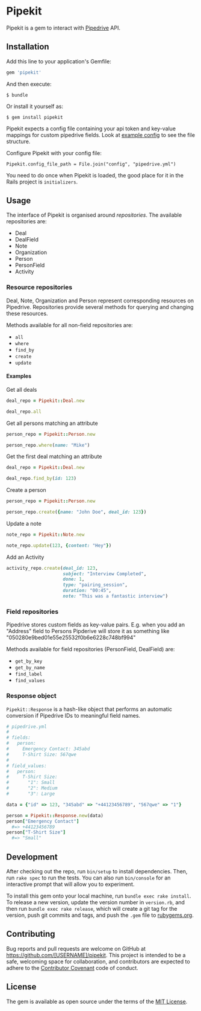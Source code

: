 # Pipekit

Pipekit is a gem to interact with [Pipedrive](https://www.pipedrive.com) API.

## Installation

Add this line to your application's Gemfile:

```ruby
gem 'pipekit'
```

And then execute:

    $ bundle

Or install it yourself as:

    $ gem install pipekit

Pipekit expects a config file containing your api token and key-value mappings for custom pipedrive fields. Look at [example config](./spec/support/config.yml) to see the file structure.

Configure Pipekit with your config file:

    Pipekit.config_file_path = File.join("config", "pipedrive.yml")

You need to do once when Pipekit is loaded, the good place for it in the Rails project is `initializers`.

## Usage

The interface of Pipekit is organised around *repositories*. The available repositories are:

- Deal
- DealField
- Note
- Organization
- Person
- PersonField
- Activity

### Resource repositories

Deal, Note, Organization and Person represent corresponding resources on Pipedrive. Repositories provide several methods for querying and changing these resources.

Methods available for all non-field repositories are:

- `all`
- `where`
- `find_by`
- `create`
- `update`

#### Examples

Get all deals

```ruby
deal_repo = Pipekit::Deal.new

deal_repo.all
```

Get all persons matching an attribute

```ruby
person_repo = Pipekit::Person.new

person_repo.where(name: "Mike")
```

Get the first deal matching an attribute

```ruby
deal_repo = Pipekit::Deal.new

deal_repo.find_by(id: 123)
```

Create a person

```ruby
person_repo = Pipekit::Person.new

person_repo.create({name: "John Doe", deal_id: 123})
```

Update a note

```ruby
note_repo = Pipekit::Note.new

note_repo.update(123, {content: "Hey"})
```

Add an Activity

```ruby
activity_repo.create(deal_id: 123,
                     subject: "Interview Completed",
                     done: 1,
                     type: "pairing_session",
                     duration: "00:45",
                     note: "This was a fantastic interview")
```

### Field repositories

Pipedrive stores custom fields as key-value pairs. E.g. when you add an "Address" field to Persons Pipderive will store it as something like "050280e9bed01e55e25532f0b6e6228c748bf994"

Methods available for field repositories (PersonField, DealField) are:

- `get_by_key`
- `get_by_name`
- `find_label`
- `find_values`

### Response object

`Pipekit::Response` is a hash-like object that performs an automatic conversion if Pipedrive IDs to meaningful field names.

```ruby
# pipedrive.yml
#
# fields:
#   person:
#     Emergency Contact: 345abd
#     T-Shirt Size: 567qwe
#
# field_values:
#   person:
#     T-Shirt Size:
#       "1": Small
#       "2": Medium
#       "3": Large

data = {"id" => 123, "345abd" => "+44123456789", "567qwe" => "1"}

person = Pipekit::Response.new(data)
person["Emergency Contact"]
  #=> +44123456789
person["T-Shirt Size"]
  #=> "Small"
```

## Development

After checking out the repo, run `bin/setup` to install dependencies. Then, run `rake spec` to run the tests. You can also run `bin/console` for an interactive prompt that will allow you to experiment.

To install this gem onto your local machine, run `bundle exec rake install`. To release a new version, update the version number in `version.rb`, and then run `bundle exec rake release`, which will create a git tag for the version, push git commits and tags, and push the `.gem` file to [rubygems.org](https://rubygems.org).

## Contributing

Bug reports and pull requests are welcome on GitHub at https://github.com/[USERNAME]/pipekit. This project is intended to be a safe, welcoming space for collaboration, and contributors are expected to adhere to the [Contributor Covenant](http://contributor-covenant.org) code of conduct.


## License

The gem is available as open source under the terms of the [MIT License](http://opensource.org/licenses/MIT).
